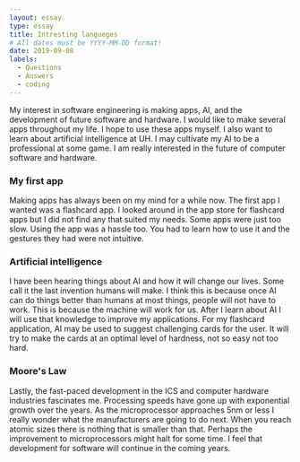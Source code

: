 ```yaml
---
layout: essay
type: essay
title: Intresting langueges 
# All dates must be YYYY-MM-DD format!
date: 2019-09-08
labels:
  - Questions
  - Answers
  - coding 
---
```


My interest in software engineering is making apps, AI, and the development of future software and hardware. I would like to make several apps throughout my life. I hope to use these apps myself. I also want to learn about artificial intelligence at UH. I may cultivate my AI to be a professional at some game. I am really interested in the future of computer software and hardware. 

### My first app 

Making apps has always been on my mind for a while now. The first app I wanted was a flashcard app. I looked around in the app store for flashcard apps but I did not find any that suited my needs. Some apps were just too slow. Using the app was a hassle too. You had to learn how to use it and the gestures they had were not intuitive. 

### Artificial intelligence 

I have been hearing things about AI and how it will change our lives. Some call it the last invention humans will make. I think this is because once AI can do things better than humans at most things, people will not have to work. This is because the machine will work for us. After I learn about AI I will use that knowledge to improve my applications. For my flashcard application, AI may be used to suggest challenging cards for the user. It will try to make the cards at an optimal level of hardness, not so easy not too hard. 

### Moore's Law

Lastly, the fast-paced development in the ICS and computer hardware industries fascinates me. Processing speeds have gone up with exponential growth over the years. As the microprocessor approaches 5nm or less I really wonder what the manufacturers are going to do next. When you reach atomic sizes there is nothing that is smaller than that. Perhaps the improvement to microprocessors might halt for some time. I feel that development for software will continue in the coming years. 
